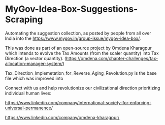 # MyGov-Idea-Box-Suggestions-Scraping


Automating the suggestion collection, as posted by people from all over India into the https://www.mygov.in/group-issue/mygov-idea-box/.

This was done as part of an open-source project by Omdena Kharagpur which intends to evolve the Tax Amounts (from the scaler quantity) into Tax Direction (a vector quantity).
(https://omdena.com/chapter-challenges/tax-allocation-manager-system/)

Tax_Direction_Implemetation_for_Reverse_Aging_Revolution.py is the base file which was improved into 

Connect with us and help revolutionize our civilizational direction prioritizing individual human lives:

https://www.linkedin.com/company/international-society-for-enforcing-universal-permanence/

https://www.linkedin.com/company/omdena-kharagpur/
